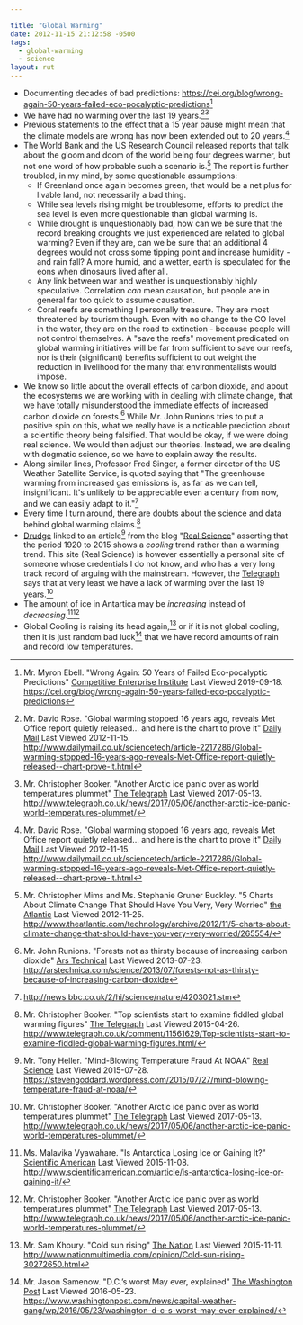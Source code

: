 ```yaml
---

title: "Global Warming"
date: 2012-11-15 21:12:58 -0500
tags:
  - global-warming
  - science
layout: rut
---
```



* Documenting decades of bad predictions: <https://cei.org/blog/wrong-again-50-years-failed-eco-pocalyptic-predictions>[^20190918-1]
* We have had no warming over the last 19 years.[^20121115-2][^20170513-1]
* Previous statements to the effect that a 15 year pause might mean that the climate models are wrong has now been extended out to 20 years.[^20121115-3]
* The World Bank and the US Research Council released reports that talk about the gloom and doom of the world being four degrees warmer, but not one word of how probable such a scenario is.[^20121125-1]  The report is further troubled, in my mind, by some questionable assumptions:
  * If Greenland once again becomes green, that would be a net plus for livable land, not necessarily a bad thing.
  * While sea levels rising might be troublesome, efforts to predict the sea level is even more questionable than global warming is.
  * While drought is unquestionably bad, how can we be sure that the record breaking droughts we just experienced are related to global warming?  Even if they are, can we be sure that an additional 4 degrees would not cross some tipping point and increase humidity - and rain fall?  A more humid, and a wetter, earth is speculated for the eons when dinosaurs lived after all.
  * Any link between war and weather is unquestionably highly speculative.  Correlation *can* mean causation, but people are in general far too quick to assume causation. 
  * Coral reefs are something I personally treasure.  They are most threatened by tourism though.  Even with no change to the CO level in the water, they are on the road to extinction - because people will not control themselves.  A "save the reefs" movement predicated on global warming initiatives will be far from sufficient to save our reefs, nor is their (significant) benefits sufficient to out weight the reduction in livelihood for the many that environmentalists would impose. 
* We know so little about the overall effects of carbon dioxide, and about the ecosystems we are working with in dealing with climate change, that we have totally misunderstood the immediate effects of increased carbon dioxide on forests.[^20130723-1]  While Mr. John Runions tries to put a positive spin on this, what we really have is a noticable prediction about a scientific theory being falsified.  That would be okay, if we were doing real science.  We would then adjust our theories.  Instead, we are dealing with dogmatic science, so we have to explain away the results. 
* Along similar lines, Professor Fred Singer, a former director of the US
  Weather Satellite Service, is quoted saying that "The greenhouse warming from
  increased gas emissions is, as far as we can tell, insignificant.  It's
  unlikely to be appreciable even a century from now, and we can easily adapt to
  it."[^20050127-1]
* Every time I turn around, there are doubts about the science and data behind global warming claims.[^20150426-1]
* [Drudge](http://drudgereport.com "Drudge Report") linked to an article[^20150728-1] from the blog "[Real Science](https://stevengoddard.wordpress.com)" asserting that the period 1920 to 2015 shows a *cooling* trend rather than a warming trend.  This site (Real Science) is however essentially a personal site of someone whose credentials I do not know, and who has a very long track record of arguing with the mainstream.  However, the [Telegraph](http://www.telegraph.co.uk/) says that at very least we have a lack of warming over the last 19 years.[^20170513-2]
* The amount of ice in Antartica may be *increasing* instead of *decreasing*.[^20151108-1][^20170513-3]
* Global Cooling is raising its head again,[^20151111-1] or if it is not global cooling, then it is just random bad luck[^20160523-1] that we have record amounts of rain and record low temperatures.

[^20190918-1]: Mr. Myron Ebell. "Wrong Again: 50 Years of Failed Eco-pocalyptic Predictions" [Competitive Enterprise Institute](https://cei.org) Last Viewed 2019-09-18. <https://cei.org/blog/wrong-again-50-years-failed-eco-pocalyptic-predictions>

[^20130723-1]: Mr. John Runions.  "Forests not as thirsty because of increasing carbon dioxide" [Ars Technical](http://arstechnica.com) Last Viewed 2013-07-23.  <http://arstechnica.com/science/2013/07/forests-not-as-thirsty-because-of-increasing-carbon-dioxide>

[^20121115-2]: Mr. David Rose.  "Global warming stopped 16 years ago, reveals Met Office report quietly released... and here is the chart to prove it"  [Daily Mail](http://www.dailymail.co.uk)  Last Viewed 2012-11-15.  <http://www.dailymail.co.uk/sciencetech/article-2217286/Global-warming-stopped-16-years-ago-reveals-Met-Office-report-quietly-released--chart-prove-it.html>

[^20121115-3]: Mr. David Rose.  "Global warming stopped 16 years ago, reveals Met Office report quietly released... and here is the chart to prove it"  [Daily Mail](http://www.dailymail.co.uk)  Last Viewed 2012-11-15.  <http://www.dailymail.co.uk/sciencetech/article-2217286/Global-warming-stopped-16-years-ago-reveals-Met-Office-report-quietly-released--chart-prove-it.html>

[^20121125-1]: Mr. Christopher Mims and Ms. Stephanie Gruner Buckley.  "5 Charts About Climate Change That Should Have You Very, Very Worried" [the Atlantic](http://www.theatlantic.com) Last Viewed 2012-11-25.  <http://www.theatlantic.com/technology/archive/2012/11/5-charts-about-climate-change-that-should-have-you-very-very-worried/265554/>

[^20150426-1]: Mr. Christopher Booker.  "Top scientists start to examine fiddled global warming figures" [The Telegraph](http://www.telegraph.co.uk/) Last Viewed 2015-04-26. <http://www.telegraph.co.uk/comment/11561629/Top-scientists-start-to-examine-fiddled-global-warming-figures.html/>

[^20150728-1]: Mr. Tony Heller.  "Mind-Blowing Temperature Fraud At NOAA" [Real Science](https://stevengoddard.wordpress.com "Real Science") Last Viewed 2015-07-28. <https://stevengoddard.wordpress.com/2015/07/27/mind-blowing-temperature-fraud-at-noaa/>

[^20151108-1]: Ms. Malavika Vyawahare. "Is Antarctica Losing Ice or Gaining It?" [Scientific American](http://www.scientificamerican.com/) Last Viewed 2015-11-08. <http://www.scientificamerican.com/article/is-antarctica-losing-ice-or-gaining-it/>

[^20151111-1]: Mr. Sam Khoury. "Cold sun rising" [The Nation](http://www.nationmultimedia.com) Last Viewed 2015-11-11. <http://www.nationmultimedia.com/opinion/Cold-sun-rising-30272650.html>

[^20160523-1]: Mr. Jason Samenow. "D.C.’s worst May ever, explained" [The Washington Post](http://www.washingtonpost.com) Last Viewed 2016-05-23. <https://www.washingtonpost.com/news/capital-weather-gang/wp/2016/05/23/washington-d-c-s-worst-may-ever-explained/>

[^20170513-1]: Mr. Christopher Booker. "Another Arctic ice panic over as world temperatures plummet" [The Telegraph](http://www.telegraph.co.uk/) Last Viewed 2017-05-13. <http://www.telegraph.co.uk/news/2017/05/06/another-arctic-ice-panic-world-temperatures-plummet/>

[^20170513-2]: Mr. Christopher Booker. "Another Arctic ice panic over as world temperatures plummet" [The Telegraph](http://www.telegraph.co.uk/) Last Viewed 2017-05-13. <http://www.telegraph.co.uk/news/2017/05/06/another-arctic-ice-panic-world-temperatures-plummet/>

[^20170513-3]: Mr. Christopher Booker. "Another Arctic ice panic over as world temperatures plummet" [The Telegraph](http://www.telegraph.co.uk/) Last Viewed 2017-05-13. <http://www.telegraph.co.uk/news/2017/05/06/another-arctic-ice-panic-world-temperatures-plummet/>

[^20050127-1]: <http://news.bbc.co.uk/2/hi/science/nature/4203021.stm>
